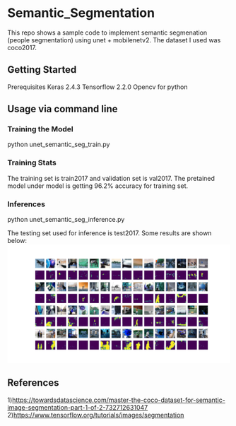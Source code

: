 # Semantic_Segmentation
This repo shows a sample code to implement semantic segmenation (people segmentation) using unet + mobilenetv2.
The dataset I used was coco2017. 


## Getting Started
Prerequisites
    Keras 2.4.3
    Tensorflow 2.2.0
    Opencv for python


## Usage via command line

### Training the Model 
python unet_semantic_seg_train.py

### Training Stats
The training set is train2017 and validation set is val2017. The pretained model under model is getting 96.2% accuracy for training set. 

### Inferences
python unet_semantic_seg_inference.py

The testing set used for inference is test2017. Some results are shown below:  
![](result.png)


## References
1)https://towardsdatascience.com/master-the-coco-dataset-for-semantic-image-segmentation-part-1-of-2-732712631047
2)https://www.tensorflow.org/tutorials/images/segmentation 
